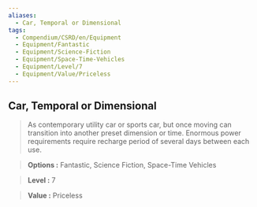 ```yaml
---
aliases:
  - Car, Temporal or Dimensional
tags:
  - Compendium/CSRD/en/Equipment
  - Equipment/Fantastic
  - Equipment/Science-Fiction
  - Equipment/Space-Time-Vehicles
  - Equipment/Level/7
  - Equipment/Value/Priceless
---
```

    
      
## Car, Temporal or Dimensional      
      
>As contemporary utility car or sports car, but once moving can transition into another preset dimension or time. Enormous power requirements require recharge period of several days between each use.      
> **Options :** Fantastic, Science Fiction, Space-Time Vehicles      
> **Level :** 7      
> **Value :** Priceless